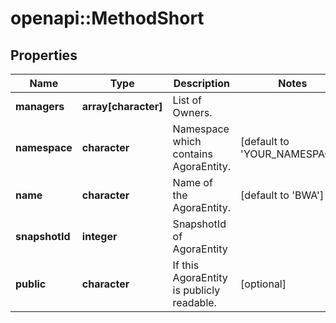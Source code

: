 # openapi::MethodShort


## Properties
Name | Type | Description | Notes
------------ | ------------- | ------------- | -------------
**managers** | **array[character]** | List of Owners. | 
**namespace** | **character** | Namespace which contains AgoraEntity. | [default to &#39;YOUR_NAMESPACE&#39;]
**name** | **character** | Name of the AgoraEntity. | [default to &#39;BWA&#39;]
**snapshotId** | **integer** | SnapshotId of AgoraEntity | 
**public** | **character** | If this AgoraEntity is publicly readable. | [optional] 



